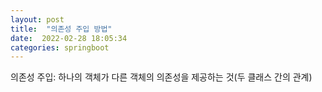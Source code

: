 ```yaml
---
layout: post
title:  "의존성 주입 방법"
date:  2022-02-28 18:05:34
categories: springboot
---
```

의존성 주입: 하나의 객체가 다른 객체의 의존성을 제공하는 것(두 클래스 간의 관계)

